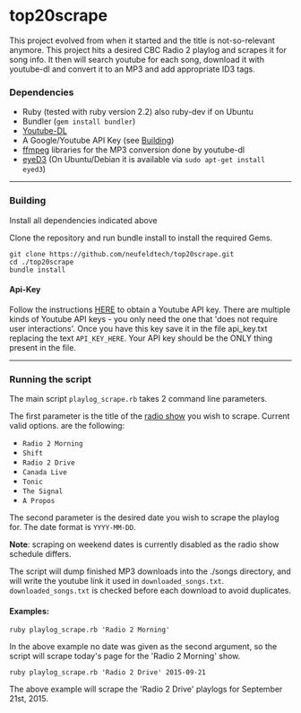 # top20scrape
This project evolved from when it started and the title is not-so-relevant anymore.
This project hits a desired CBC Radio 2 playlog and scrapes it for song info.  It then will search youtube for each song, download it with youtube-dl and convert it to an MP3 and add appropriate ID3 tags.

### Dependencies
  - Ruby (tested with ruby version 2.2) also ruby-dev if on Ubuntu
  - Bundler (`gem install bundler`)
  - [Youtube-DL](https://rg3.github.io/youtube-dl/)
  - A Google/Youtube API Key (see [Building](#api-key))
  - [ffmpeg](https://www.ffmpeg.org/download.html) libraries for the MP3 conversion done by youtube-dl
  - [eyeD3](http://eyed3.nicfit.net/cli.html) (On Ubuntu/Debian it is available via `sudo apt-get install eyed3`)

----
### Building
Install all dependencies indicated above

Clone the repository and run bundle install to install the required Gems.

    git clone https://github.com/neufeldtech/top20scrape.git
    cd ./top20scrape
    bundle install


#### Api-Key
Follow the instructions [HERE](https://github.com/Fullscreen/yt/blob/master/README.md#configuring-your-app)  to obtain a Youtube API key.  There are multiple kinds of Youtube API keys - you only need the one that 'does not require user interactions'.  Once you have this key save it in the file api_key.txt replacing the text `API_KEY_HERE`.  Your API key should be the ONLY thing present in the file.

----
### Running the script
The main script `playlog_scrape.rb` takes 2 command line parameters.  

The first parameter is the title of the [radio show](http://music.cbc.ca/#!/broadcastlogs/broadcastlogs.aspx?broadcastdate=2015-09-21) you wish to scrape.  Current valid options. are the following:

- `Radio 2 Morning`
- `Shift`
- `Radio 2 Drive`
- `Canada Live`
- `Tonic`
- `The Signal`
- `A Propos`

The second parameter is the desired date you wish to scrape the playlog for. The date format is `YYYY-MM-DD`.

**Note**: scraping on weekend dates is currently disabled as the radio show schedule differs.

The script will dump finished MP3 downloads into the ./songs directory, and will write the youtube  link it used in `downloaded_songs.txt`. `downloaded_songs.txt` is checked before each download to avoid duplicates.

#### Examples:
`ruby playlog_scrape.rb 'Radio 2 Morning'`

In the above example no date was given as the second argument, so the script will scrape today's page for the 'Radio 2 Morning' show.

`ruby playlog_scrape.rb 'Radio 2 Drive' 2015-09-21`

The above example will scrape the 'Radio 2 Drive' playlogs for September 21st, 2015.
